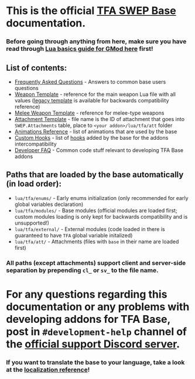 # This is the official [TFA SWEP Base](https://steamcommunity.com/sharedfiles/filedetails/?id=2840031720) documentation.

### Before going through anything from here, make sure you have read through [Lua basics guide for GMod here](https://wiki.facepunch.com/gmod/Beginner_Tutorial_Intro) first!

## List of contents:
- [Frequently Asked Questions](faq/FOR_USERS.md) - Answers to common base users questions
- [Weapon Template](lua/tfa/documentation/tfa_base_template.lua) - reference for the main weapon Lua file with all values ([legacy template](lua/tfa/documentation/tfa_legacy_template.lua) is available for backwards compatibility reference)
- [Melee Weapon Template](lua/tfa/documentation/tfa_melee_template.lua) - reference for melee-type weapons
- [Attachment Template](lua/tfa/documentation/tfa_attachment_template.lua) - file name is the ID of attachment that goes into `SWEP.Attachments` table, place to `<your addon>/lua/tfa/att` folder
- [Animations Reference](lua/tfa/documentation/tfa_anims_template.lua) - list of animations that are used by the base
- [Custom Hooks](lua/tfa/documentation/tfa_hooks_custom.lua) - list of [hooks](https://wiki.facepunch.com/gmod/hook.Add) added by the base for the addons intercompatibility
- [Developer FAQ](faq/FOR_DEVELOPERS.md) - Common code stuff relevant to developing TFA Base addons

## Paths that are loaded by the base automatically (in load order):
- `lua/tfa/enums/` - Early enums initialization (only recommended for early global variables declaration)
- `lua/tfa/modules/` - Base modules (official modules are loaded first; custom modules loading is only kept for backwards compatibility and is unsupported!)
- `lua/tfa/external/` - External modules (code loaded in there is guaranteed to have `TFA` global variable initalized)
- `lua/tfa/att/` - Attachments (files with `base` in their name are loaded first)
### All paths (except attachments) support client and server-side separation by prepending `cl_` or `sv_` to the file name.

# For any questions regarding this documentation or any problems with developing addons for TFA Base, post in `#development-help` channel of the [official support Discord server](https://discord.gg/6B2JbyekGF).

### If you want to translate the base to your language, take a look at the [localization reference](LOCALIZATION.md)!